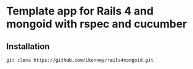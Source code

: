 Template app for Rails 4 and mongoid with rspec and cucumber
============================================================

Installation
------------

`git clone https://github.com/ikenney/rails4mongoid.git`
